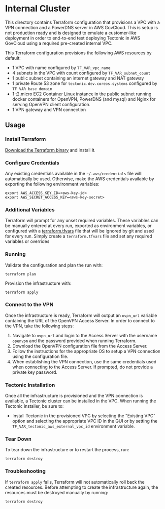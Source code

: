 # Internal Cluster

This directory contains Terraform configuration that provisions a VPC with a VPN connection and a PowerDNS server in AWS GovCloud.
This is setup is not production ready and is designed to emulate a customer-like deployment in order to end-to-end test deploying Tectonic in AWS GovCloud using a required pre-created internal VPC.

This Terraform configuration provisions the following AWS resources by default:
* 1 VPC with name configured by `TF_VAR_vpc_name`
* 4 subnets in the VPC with count configured by `TF_VAR_subnet_count`
* 1 public subnet containing an internet gateway and NAT gateway
* 1 private Route 53 zone for `tectonic.dev.coreos.systems` configured by `TF_VAR_base_domain`
* 1 t2.micro EC2 Container Linux instance in the public subnet running docker containers for OpenVPN, PowerDNS (and mysql) and Nginx for serving OpenVPN client configuration.
* 1 VPN gateway and VPN connection

## Usage

### Install Terraform

[Download the Terraform binary](https://www.terraform.io/downloads.html) and install it.


### Configure Credentials

Any existing credentials available in the `~/.aws/credentials` file will automatically be used. Otherwise, make the AWS credentials available by exporting the following environment variables:

```
export AWS_ACCESS_KEY_ID=<aws-key-id>
export AWS_SECRET_ACCESS_KEY=<aws-key-secret>
```

### Additional Variables

Terraform will prompt for any unset required variables. These variables can be manually entered at every run, exported as environment variables, or configured with a [terraform.tfvars](https://www.terraform.io/docs/configuration/variables.html#variable-files) file that will be ignored by git and used for every run. Simply create a `terraform.tfvars` file and set any required variables or overrides

### Running

Validate the configuration and plan the run with:

```
terraform plan
```

Provision the infrastructure with:

```
terraform apply
```

### Connect to the VPN

Once the infrastructure is ready, Terraform will output an `ovpn_url` variable containing the URL of the OpenVPN Access Server. In order to connect to the VPN, take the following steps:

1. Navigate to `ovpn_url` and login to the Access Server with the username `openvpn` and the password provided when running Terraform.
2. Download the OpenVPN configuration file from the Access Server.
3. Follow the instructions for the appropriate OS to setup a VPN connection using the configuration file.
4. When establishing the VPN connection, use the same credentials used when connecting to the Access Server. If prompted, do not provide a private key password.

### Tectonic Installation

Once all the infrastructure is provisioned and the VPN connection is available, a Tectonic cluster can be installed in the VPC. When running the Tectonic installer, be sure to:

* Install Tectonic in the provisioned VPC by selecting the "Existing VPC" option and selecting the appropriate VPC ID in the GUI or by setting the `TF_VAR_tectonic_aws_external_vpc_id` environment variable.


### Tear Down

To tear down the infrastructure or to restart the process, run:

```
terraform destroy
```

### Troubleshooting

If `terraform apply` fails, Terraform will not automatically roll back the created resources. Before attempting to create the infrastructure again, the resources must be destroyed manually by running:

```
terraform destroy
```
